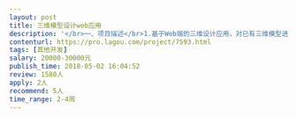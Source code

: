```yaml
---                
layout: post       
title: 三维模型设计web应用           
description: '</br>一、项目描述</br>1.基于Web端的三维设计应用，对已有三维模型进行二次处理和设计，实现相应的展现、数据输入输出及交互功能等</br>2.具体使用流程：用户上传数据（图片等）——将数据传至第三方应用（根据第三方应用提供的API）——第三方应用返回三维模型数据（dae+jpg格式，实景三维模型，面数较多）——将模型展示给用户——用户通过鼠标进行交互操作（在模型上点击划定区域等）——根据用户输入的参数及一定的算法在模型上添加附件并展现给客户（附件为带贴图的简单立方体，多个）——支持文件导出下载</br></br>二、主要功能点</br>1.文件上传及下载</br>2.浏览器中三维模型展现，支持鼠标操作进行拖动及旋转等</br>3.三维模型的填充算法</br>4.三维模型的阴影遮挡分析</br></br>三、可参考产品</br>Skelion（一款SketchUp绘图软件的插件）</br></br>四、人员需求</br>Unity3D开发能力，Web开发能力</br>能将全部时间投入项目开发，不接受业余时间兼职，团队/公司形式优先</br></br>注：上述仅为简单描述，目前已初步产品原型，需要详细沟通</br>'     
contenturl: https://pro.lagou.com/project/7593.html      
tags: [其他开发]            
salary: 20000-30000元          
publish_time: 2018-05-02 16:04:52         
review: 1580人                   
apply: 2人                   
recommend: 5人                   
time_range: 2-4周              
---                 
```

